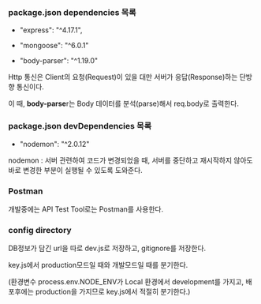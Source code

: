 ### package.json **dependencies** 목록

- "express": "^4.17.1",

-  "mongoose": "^6.0.1"
- "body-parser": "^1.19.0"

Http 통신은 Client의 요청(Request)이 있을 대만 서버가 응답(Response)하는 단방향 통신이다. 

이 때, **body-parse**r는 Body 데이터를 분석(parse)해서 req.body로 출력한다. 

### package.json **devDependencies** 목록

-  "nodemon": "^2.0.12"

nodemon : 서버 관련하여 코드가 변경되었을 때, 서버를 중단하고 재시작하지 않아도 바로 변경한 부분이 실행될 수 있도록 도와준다. 

### Postman

개발중에는 API  Test Tool로는 Postman를 사용한다. 



### config directory

DB정보가 담긴 url을 따로 dev.js로 저장하고, gitignore를 저장한다. 

key.js에서 production모드일 때와 개발모드일 때를 분기한다.  

(환경변수 process.env.NODE_ENV가 Local 환경에서 development를 가지고, 배포후에는 production을 가지므로 key.js에서 적절히 분기한다.)


